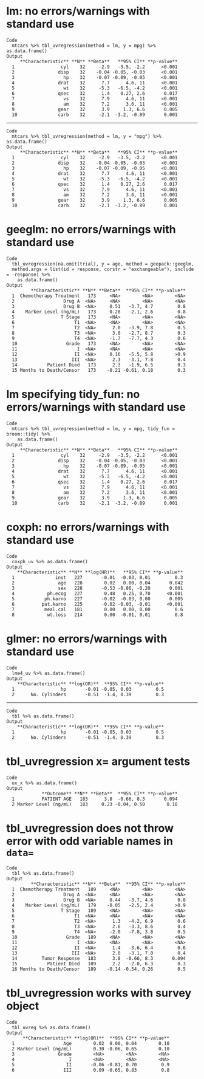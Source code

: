 # lm: no errors/warnings with standard use

    Code
      mtcars %>% tbl_uvregression(method = lm, y = mpg) %>% as.data.frame()
    Output
         **Characteristic** **N** **Beta**   **95% CI** **p-value**
      1                 cyl    32     -2.9   -3.5, -2.2      <0.001
      2                disp    32    -0.04 -0.05, -0.03      <0.001
      3                  hp    32    -0.07 -0.09, -0.05      <0.001
      4                drat    32      7.7      4.6, 11      <0.001
      5                  wt    32     -5.3   -6.5, -4.2      <0.001
      6                qsec    32      1.4    0.27, 2.6       0.017
      7                  vs    32      7.9      4.6, 11      <0.001
      8                  am    32      7.2      3.6, 11      <0.001
      9                gear    32      3.9     1.3, 6.6       0.005
      10               carb    32     -2.1  -3.2, -0.89       0.001

---

    Code
      mtcars %>% tbl_uvregression(method = lm, y = "mpg") %>% as.data.frame()
    Output
         **Characteristic** **N** **Beta**   **95% CI** **p-value**
      1                 cyl    32     -2.9   -3.5, -2.2      <0.001
      2                disp    32    -0.04 -0.05, -0.03      <0.001
      3                  hp    32    -0.07 -0.09, -0.05      <0.001
      4                drat    32      7.7      4.6, 11      <0.001
      5                  wt    32     -5.3   -6.5, -4.2      <0.001
      6                qsec    32      1.4    0.27, 2.6       0.017
      7                  vs    32      7.9      4.6, 11      <0.001
      8                  am    32      7.2      3.6, 11      <0.001
      9                gear    32      3.9     1.3, 6.6       0.005
      10               carb    32     -2.1  -3.2, -0.89       0.001

# geeglm: no errors/warnings with standard use

    Code
      tbl_uvregression(na.omit(trial), y = age, method = geepack::geeglm,
      method.args = list(id = response, corstr = "exchangeable"), include = -response) %>%
        as.data.frame()
    Output
             **Characteristic** **N** **Beta**  **95% CI** **p-value**
      1  Chemotherapy Treatment   173     <NA>        <NA>        <NA>
      2                  Drug A  <NA>     <NA>        <NA>        <NA>
      3                  Drug B  <NA>     0.51   -3.7, 4.7         0.8
      4    Marker Level (ng/mL)   173     0.28   -2.1, 2.6         0.8
      5                 T Stage   173     <NA>        <NA>        <NA>
      6                      T1  <NA>     <NA>        <NA>        <NA>
      7                      T2  <NA>      2.0   -3.9, 7.8         0.5
      8                      T3  <NA>      3.0   -2.7, 8.7         0.3
      9                      T4  <NA>     -1.7   -7.7, 4.3         0.6
      10                  Grade   173     <NA>        <NA>        <NA>
      11                      I  <NA>     <NA>        <NA>        <NA>
      12                     II  <NA>     0.16   -5.5, 5.8        >0.9
      13                    III  <NA>      2.3   -3.1, 7.8         0.4
      14           Patient Died   173      2.3   -1.9, 6.5         0.3
      15 Months to Death/Censor   173    -0.21 -0.61, 0.18         0.3

# lm specifying tidy_fun: no errors/warnings with standard use

    Code
      mtcars %>% tbl_uvregression(method = lm, y = mpg, tidy_fun = broom::tidy) %>%
        as.data.frame()
    Output
         **Characteristic** **N** **Beta**   **95% CI** **p-value**
      1                 cyl    32     -2.9   -3.5, -2.2      <0.001
      2                disp    32    -0.04 -0.05, -0.03      <0.001
      3                  hp    32    -0.07 -0.09, -0.05      <0.001
      4                drat    32      7.7      4.6, 11      <0.001
      5                  wt    32     -5.3   -6.5, -4.2      <0.001
      6                qsec    32      1.4    0.27, 2.6       0.017
      7                  vs    32      7.9      4.6, 11      <0.001
      8                  am    32      7.2      3.6, 11      <0.001
      9                gear    32      3.9     1.3, 6.6       0.005
      10               carb    32     -2.1  -3.2, -0.89       0.001

# coxph: no errors/warnings with standard use

    Code
      coxph_uv %>% as.data.frame()
    Output
        **Characteristic** **N** **log(HR)**   **95% CI** **p-value**
      1               inst   227       -0.01  -0.03, 0.01         0.3
      2                age   228        0.02   0.00, 0.04       0.042
      3                sex   228       -0.53 -0.86, -0.20       0.001
      4            ph.ecog   227        0.48   0.25, 0.70      <0.001
      5           ph.karno   227       -0.02  -0.03, 0.00       0.005
      6          pat.karno   225       -0.02 -0.03, -0.01      <0.001
      7           meal.cal   181        0.00   0.00, 0.00         0.6
      8            wt.loss   214        0.00  -0.01, 0.01         0.8

# glmer: no errors/warnings with standard use

    Code
      lme4_uv %>% as.data.frame()
    Output
        **Characteristic** **log(OR)**  **95% CI** **p-value**
      1                 hp       -0.01 -0.05, 0.03         0.5
      2      No. Cylinders       -0.51  -1.4, 0.39         0.3

---

    Code
      tbl %>% as.data.frame()
    Output
        **Characteristic** **log(OR)**  **95% CI** **p-value**
      1                 hp       -0.01 -0.05, 0.03         0.5
      2      No. Cylinders       -0.51  -1.4, 0.39         0.3

# tbl_uvregression x= argument tests

    Code
      ux_x %>% as.data.frame()
    Output
                 **Outcome** **N** **Beta**  **95% CI** **p-value**
      1          PATIENT AGE   183      3.8  -0.66, 8.3       0.094
      2 Marker Level (ng/mL)   183     0.23 -0.04, 0.50        0.10

# tbl_uvregression does not throw error with odd variable names in `data=`

    Code
      tbl %>% as.data.frame()
    Output
             **Characteristic** **N** **Beta**  **95% CI** **p-value**
      1  Chemotherapy Treatment   189     <NA>        <NA>        <NA>
      2                  Drug A  <NA>     <NA>        <NA>        <NA>
      3                  Drug B  <NA>     0.44   -3.7, 4.6         0.8
      4    Marker Level (ng/mL)   179    -0.05   -2.5, 2.4        >0.9
      5                 T Stage   189     <NA>        <NA>        <NA>
      6                      T1  <NA>     <NA>        <NA>        <NA>
      7                      T2  <NA>      1.3   -4.2, 6.9         0.6
      8                      T3  <NA>      2.6   -3.3, 8.6         0.4
      9                      T4  <NA>     -2.0   -7.8, 3.8         0.5
      10                  Grade   189     <NA>        <NA>        <NA>
      11                      I  <NA>     <NA>        <NA>        <NA>
      12                     II  <NA>      1.4   -3.6, 6.4         0.6
      13                    III  <NA>      2.0   -3.1, 7.0         0.4
      14         Tumor Response   183      3.8  -0.66, 8.3       0.094
      15           Patient Died   189      2.2   -2.0, 6.3         0.3
      16 Months to Death/Censor   189    -0.14 -0.54, 0.26         0.5

# tbl_uvregression works with survey object

    Code
      tbl_uvreg %>% as.data.frame()
    Output
          **Characteristic** **log(OR)**  **95% CI** **p-value**
      1                  Age        0.02  0.00, 0.04        0.10
      2 Marker Level (ng/mL)        0.30 -0.06, 0.65        0.10
      3                Grade        <NA>        <NA>        <NA>
      4                    I        <NA>        <NA>        <NA>
      5                   II       -0.06 -0.81, 0.70         0.9
      6                  III        0.09 -0.65, 0.83         0.8

